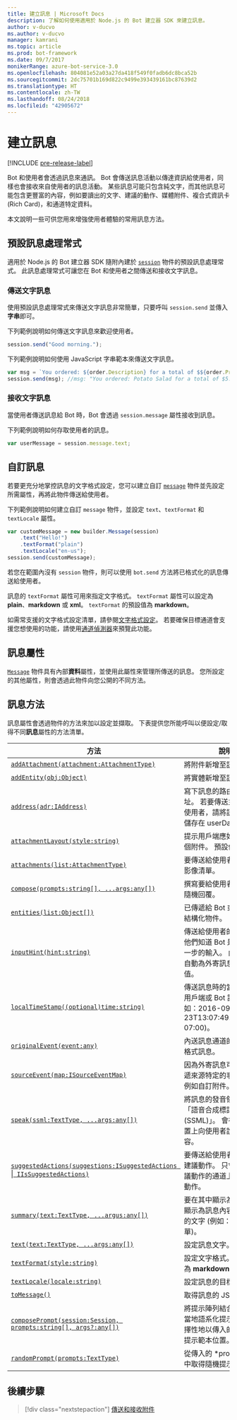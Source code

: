 ```yaml
---
title: 建立訊息 | Microsoft Docs
description: 了解如何使用適用於 Node.js 的 Bot 建立器 SDK 來建立訊息。
author: v-ducvo
ms.author: v-ducvo
manager: kamrani
ms.topic: article
ms.prod: bot-framework
ms.date: 09/7/2017
monikerRange: azure-bot-service-3.0
ms.openlocfilehash: 804081e52a03a27da418f549f0fadb6dc8bca52b
ms.sourcegitcommit: 2dc75701b169d822c9499e393439161bc87639d2
ms.translationtype: HT
ms.contentlocale: zh-TW
ms.lasthandoff: 08/24/2018
ms.locfileid: "42905672"
---
```

# <a name="create-messages"></a>建立訊息

[!INCLUDE [pre-release-label](../includes/pre-release-label-v3.md)]

Bot 和使用者會透過訊息來通訊。 Bot 會傳送訊息活動以傳達資訊給使用者，同樣也會接收來自使用者的訊息活動。 某些訊息可能只包含純文字，而其他訊息可能包含更豐富的內容，例如要讀出的文字、建議的動作、媒體附件、複合式資訊卡 (Rich Card)，和通道特定資料。

本文說明一些可供您用來增強使用者體驗的常用訊息方法。

## <a name="default-message-handler"></a>預設訊息處理常式

適用於 Node.js 的 Bot 建立器 SDK 隨附內建於 [`session`](https://docs.botframework.com/en-us/node/builder/chat-reference/classes/_botbuilder_d_.session.html) 物件的預設訊息處理常式。 此訊息處理常式可讓您在 Bot 和使用者之間傳送和接收文字訊息。

### <a name="send-a-text-message"></a>傳送文字訊息

使用預設訊息處理常式來傳送文字訊息非常簡單，只要呼叫 `session.send` 並傳入**字串**即可。

下列範例說明如何傳送文字訊息來歡迎使用者。
```javascript
session.send("Good morning.");
```

下列範例說明如何使用 JavaScript 字串範本來傳送文字訊息。
```javascript
var msg = `You ordered: ${order.Description} for a total of $${order.Price}.`;
session.send(msg); //msg: "You ordered: Potato Salad for a total of $5.99."
```

### <a name="receive-a-text-message"></a>接收文字訊息

當使用者傳送訊息給 Bot 時，Bot 會透過 `session.message` 屬性接收到訊息。

下列範例說明如何存取使用者的訊息。
```javascript
var userMessage = session.message.text;
```

## <a name="customizing-a-message"></a>自訂訊息

若要更充分地掌控訊息的文字格式設定，您可以建立自訂 [`message`](https://docs.botframework.com/en-us/node/builder/chat-reference/classes/_botbuilder_d_.message.html) 物件並先設定所需屬性，再將此物件傳送給使用者。

下列範例說明如何建立自訂 `message` 物件，並設定 `text`、`textFormat` 和 `textLocale` 屬性。

```javascript
var customMessage = new builder.Message(session)
    .text("Hello!")
    .textFormat("plain")
    .textLocale("en-us");
session.send(customMessage);
```

若您在範圍內沒有 `session` 物件，則可以使用 `bot.send` 方法將已格式化的訊息傳送給使用者。

訊息的 `textFormat` 屬性可用來指定文字格式。 `textFormat` 屬性可以設定為 **plain**、**markdown** 或 **xml**。 `textFormat` 的預設值為 **markdown**。 

如需常支援的文字格式設定清單，請參閱[文字格式設定](../bot-service-channel-inspector.md#text-formatting)。 若要確保目標通道會支援您想使用的功能，請使用[通道偵測器](../bot-service-channel-inspector.md)來預覽此功能。

## <a name="message-property"></a>訊息屬性

[`Message`](https://docs.botframework.com/en-us/node/builder/chat-reference/classes/_botbuilder_d_.message.html) 物件具有內部**資料**屬性，並使用此屬性來管理所傳送的訊息。 您所設定的其他屬性，則會透過此物件向您公開的不同方法。 

## <a name="message-methods"></a>訊息方法

訊息屬性會透過物件的方法來加以設定並擷取。 下表提供您所能呼叫以便設定/取得不同**訊息**屬性的方法清單。

| 方法 | 說明 |
| ---- | ---- | 
| [`addAttachment(attachment:AttachmentType)`](https://docs.botframework.com/en-us/node/builder/chat-reference/classes/_botbuilder_d_.message.html#addattachment) | 將附件新增至訊息|
| [`addEntity(obj:Object)`](https://docs.botframework.com/en-us/node/builder/chat-reference/classes/_botbuilder_d_.message.html#addentity) | 將實體新增至訊息。 |
| [`address(adr:IAddress)`](https://docs.botframework.com/en-us/node/builder/chat-reference/classes/_botbuilder_d_.message.html#address) | 寫下訊息的路由資訊位址。 若要傳送主動訊息給使用者，請將訊息的位址儲存在 userData 包中。 |
| [`attachmentLayout(style:string)`](https://docs.botframework.com/en-us/node/builder/chat-reference/classes/_botbuilder_d_.message.html#attachmentlayout) | 提示用戶端應如何配置多個附件。 預設值為 'list'。 |
| [`attachments(list:AttachmentType)`](https://docs.botframework.com/en-us/node/builder/chat-reference/classes/_botbuilder_d_.message.html#attachments) | 要傳送給使用者的卡片或影像清單。 |
| [`compose(prompts:string[], ...args:any[])`](https://docs.botframework.com/en-us/node/builder/chat-reference/classes/_botbuilder_d_.message.html#compose) | 撰寫要給使用者的複雜、隨機回覆。 |
| [`entities(list:Object[])`](https://docs.botframework.com/en-us/node/builder/chat-reference/classes/_botbuilder_d_.message.html#entities) | 已傳遞給 Bot 或使用者的結構化物件。 |
| [`inputHint(hint:string)`](https://docs.botframework.com/en-us/node/builder/chat-reference/classes/_botbuilder_d_.message.html#inputhint) | 傳送給使用者的提示，讓他們知道 Bot 是否需要進一步的輸入。 內建提示會自動為外寄訊息填入這個值。 |
| [`localTimeStamp((optional)time:string)`](https://docs.botframework.com/en-us/node/builder/chat-reference/classes/_botbuilder_d_.message.html#localtimestamp) | 傳送訊息時的當地時間 (由用戶端或 Bot 設定，例如：2016-09-23T13:07:49.4714686-07:00)。 |
| [`originalEvent(event:any)`](https://docs.botframework.com/en-us/node/builder/chat-reference/classes/_botbuilder_d_.message.html#originalevent) | 內送訊息通道的原始/原生格式訊息。 |
| [`sourceEvent(map:ISourceEventMap)`](https://docs.botframework.com/en-us/node/builder/chat-reference/classes/_botbuilder_d_.message.html#sourceevent) | 因為外寄訊息可以用來傳遞來源特定的事件資料，例如自訂附件。 |
| [`speak(ssml:TextType, ...args:any[])`](https://docs.botframework.com/en-us/node/builder/chat-reference/classes/_botbuilder_d_.message.html#speak) | 將訊息的發音領域設定為「語音合成標記語言 (SSML)」。 會在受支援裝置上向使用者說出此內容。 |
| [`suggestedActions(suggestions:ISuggestedActions `&#124;` IIsSuggestedActions)`](https://docs.botframework.com/en-us/node/builder/chat-reference/classes/_botbuilder_d_.message.html#suggestedactions) | 要傳送給使用者的選擇性建議動作。 只會在支援建議動作的通道上顯示建議動作。 |
| [`summary(text:TextType, ...argus:any[])`](https://docs.botframework.com/en-us/node/builder/chat-reference/classes/_botbuilder_d_.message.html#summary) | 要在其中顯示為後援以及顯示為訊息內容簡短描述的文字 (例如：近期對話清單)。 |
| [`text(text:TextType, ...args:any[])`](https://docs.botframework.com/en-us/node/builder/chat-reference/classes/_botbuilder_d_.message.html#text) | 設定訊息文字。 |
| [`textFormat(style:string)`](https://docs.botframework.com/en-us/node/builder/chat-reference/classes/_botbuilder_d_.message.html#textformat) | 設定文字格式。 預設格式為 **markdown**。 |
| [`textLocale(locale:string)`](https://docs.botframework.com/en-us/node/builder/chat-reference/classes/_botbuilder_d_.message.html#textlocale) | 設定訊息的目標語言。 |
| [`toMessage()`](https://docs.botframework.com/en-us/node/builder/chat-reference/classes/_botbuilder_d_.message.html#tomessage) | 取得訊息的 JSON。 |
| [`composePrompt(session:Session, prompts:string[], args?:any[])`](https://docs.botframework.com/en-us/node/builder/chat-reference/classes/_botbuilder_d_.message.html#composeprompt-1) | 將提示陣列結合成單一的當地語系化提示，然後選擇性地以傳入的引數填滿提示範本位置。 |
| [`randomPrompt(prompts:TextType)`](https://docs.botframework.com/en-us/node/builder/chat-reference/classes/_botbuilder_d_.message.html#randomprompt) | 從傳入的 *prompts 陣列中取得隨機提示。 |

## <a name="next-step"></a>後續步驟

> [!div class="nextstepaction"]
> [傳送和接收附件](bot-builder-nodejs-send-receive-attachments.md)

